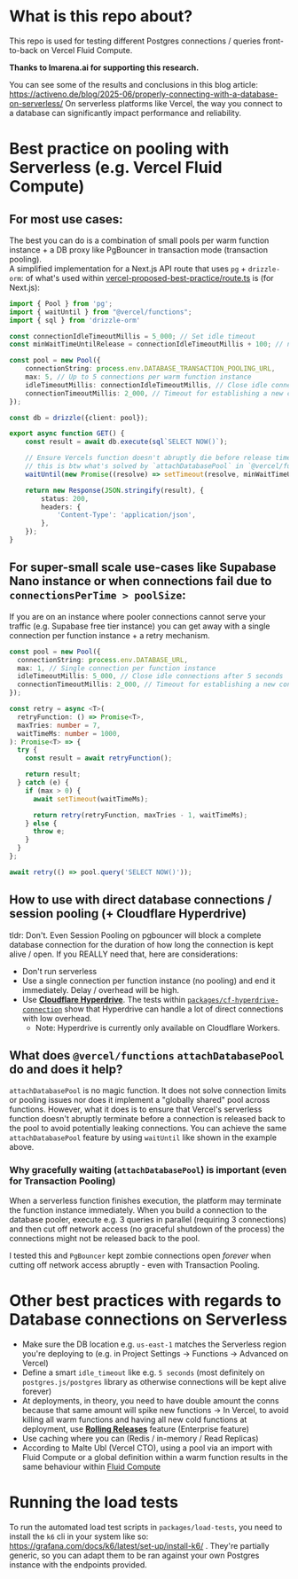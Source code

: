 # What is this repo about?

This repo is used for testing different Postgres connections / queries front-to-back on Vercel Fluid Compute.

**Thanks to lmarena.ai for supporting this research.**

You can see some of the results and conclusions in this blog article: https://activeno.de/blog/2025-06/properly-connecting-with-a-database-on-serverless/
On serverless platforms like Vercel, the way you connect to a database can significantly impact performance and reliability.


# Best practice on pooling with Serverless (e.g. Vercel Fluid Compute)

## For most use cases:
The best you can do is a combination of small pools per warm function instance + a DB proxy like PgBouncer in transaction mode (transaction pooling).
<br /> A simplified implementation for a Next.js API route that uses `pg` + `drizzle-orm`:
of what's used within [vercel-proposed-best-practice/route.ts](./packages/nextjs-tests/app/api/vercel-proposed-best-practice/route.ts) is (for Next.js):

```ts
import { Pool } from 'pg';
import { waitUntil } from "@vercel/functions";
import { sql } from 'drizzle-orm'

const connectionIdleTimeoutMillis = 5_000; // Set idle timeout
const minWaitTimeUntilRelease = connectionIdleTimeoutMillis + 100; // n + 0.1sec to ensure the connection is released after the timeout and not stuck

const pool = new Pool({
    connectionString: process.env.DATABASE_TRANSACTION_POOLING_URL,
    max: 5, // Up to 5 connections per warm function instance
    idleTimeoutMillis: connectionIdleTimeoutMillis, // Close idle connections after 5 seconds
    connectionTimeoutMillis: 2_000, // Timeout for establishing a new connection
});

const db = drizzle({client: pool});

export async function GET() {
    const result = await db.execute(sql`SELECT NOW()`);

    // Ensure Vercels function doesn't abruptly die before release timeout
    // this is btw what's solved by `attachDatabasePool` in `@vercel/functions` - same thing
    waitUntil(new Promise((resolve) => setTimeout(resolve, minWaitTimeUntilRelease))); // -> == attachDatabasePool(pool);

    return new Response(JSON.stringify(result), {
        status: 200,
        headers: {
            'Content-Type': 'application/json',
        },
    });
}
```

## For super-small scale use-cases like Supabase Nano instance or when connections fail due to `connectionsPerTime > poolSize`:

If you are on an instance where pooler connections cannot serve your traffic (e.g. Supabase free tier instance) you can get away with a single connection per function instance + a retry mechanism.

```ts
const pool = new Pool({
  connectionString: process.env.DATABASE_URL,
  max: 1, // Single connection per function instance
  idleTimeoutMillis: 5_000, // Close idle connections after 5 seconds
  connectionTimeoutMillis: 2_000, // Timeout for establishing a new connection
});

const retry = async <T>(
  retryFunction: () => Promise<T>,
  maxTries: number = 7,
  waitTimeMs: number = 1000,
): Promise<T> => {
  try {
    const result = await retryFunction();

    return result;
  } catch (e) {
    if (max > 0) {
      await setTimeout(waitTimeMs);

      return retry(retryFunction, maxTries - 1, waitTimeMs);
    } else {
      throw e;
    }
  }
};

await retry(() => pool.query('SELECT NOW()'));
```


## How to use with direct database connections / session pooling (+ Cloudflare Hyperdrive)

tldr: Don't. Even Session Pooling on pgbouncer will block a complete database connection for the duration of how long the connection is kept alive / open.
If you REALLY need that, here are considerations:

- Don't run serverless
- Use a single connection per function instance (no pooling) and end it immediately. Delay / overhead will be high.
- Use [**Cloudflare Hyperdrive**](https://developers.cloudflare.com/hyperdrive/). The tests within [`packages/cf-hyperdrive-connection`](`./packages/cf-hyperdrive-connection`) show that Hyperdrive can handle a lot of direct connections with low overhead. 
  - Note: Hyperdrive is currently only available on Cloudflare Workers.


## What does `@vercel/functions` `attachDatabasePool` do and does it help?

`attachDatabasePool` is no magic function. It does not solve connection limits or pooling issues nor does it implement a "globally shared" pool across functions.
However, what it does is to ensure that Vercel's serverless function doesn't abruptly terminate before a connection is released back to the pool to avoid potentially leaking connections.
You can achieve the same `attachDatabasePool` feature by using `waitUntil` like shown in the example above.

### Why gracefully waiting (`attachDatabasePool`) is important (even for Transaction Pooling)

When a serverless function finishes execution, the platform may terminate the function instance immediately. 
When you build a connection to the database pooler, execute e.g. 3 queries in parallel (requiring 3 connections)
and then cut off network access (no graceful shutdown of the process) the connections might not be released back to the pool.

I tested this and `PgBouncer` kept zombie connections open _forever_ when cutting off network access abruptly - even with Transaction Pooling.

# Other best practices with regards to Database connections on Serverless

- Make sure the DB location e.g. `us-east-1` matches the Serverless region you're deploying to (e.g. in Project Settings -> Functions -> Advanced on Vercel)
- Define a smart `idle_timeout` like e.g. `5 seconds` (most definitely on `postgres.js/postgres` library as otherwise connections will be kept alive forever)
- At deployments, in theory, you need to have double amount the conns because that same amount will spike new functions -> In Vercel, to avoid killing all warm functions and having all new cold functions at deployment, use **[Rolling Releases](https://vercel.com/docs/rolling-releases)** feature (Enterprise feature)
- Use caching where you can (Redis / in-memory / Read Replicas)
- According to Malte Ubl (Vercel CTO), using a pool via an import with Fluid Compute or a global definition within a warm function results in the same behaviour within [Fluid Compute](https://vercel.com/docs/fluid-compute)


# Running the load tests

To run the automated load test scripts in `packages/load-tests`, you need to install the `k6` cli in your system like so: https://grafana.com/docs/k6/latest/set-up/install-k6/ .
They're partially generic, so you can adapt them to be ran against your own Postgres instance with the endpoints provided.
